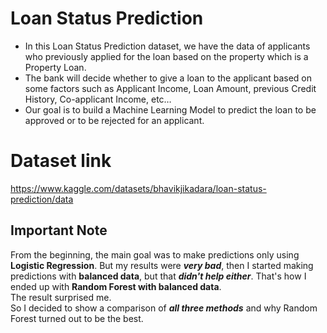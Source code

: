 # Loan Status Prediction

- In this Loan Status Prediction dataset, we have the data of applicants who previously applied for the loan based on the property which is a Property Loan.  
- The bank will decide whether to give a loan to the applicant based on some factors such as Applicant Income, Loan Amount, previous Credit History, Co-applicant Income, etc…  
- Our goal is to build a Machine Learning Model to predict the loan to be approved or to be rejected for an applicant.

# Dataset link
https://www.kaggle.com/datasets/bhavikjikadara/loan-status-prediction/data

## **Important Note**
From the beginning, the main goal was to make predictions only using **Logistic Regression**. But my results were ***very bad***, then I started making predictions with **balanced data**, but that ***didn't help either***. That's how I ended up with **Random Forest with balanced data**.  
The result surprised me.  
So I decided to show a comparison of ***all three methods*** and why Random Forest turned out to be the best.
